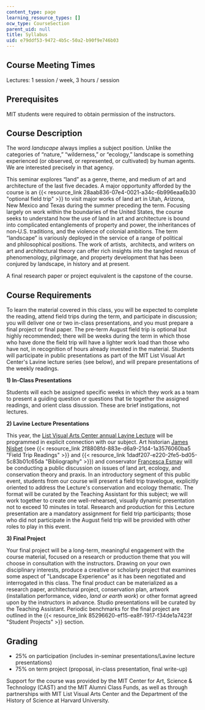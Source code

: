 ```yaml
---
content_type: page
learning_resource_types: []
ocw_type: CourseSection
parent_uid: null
title: Syllabus
uid: e79ddf53-9472-4b5c-50a2-b90f9e746b03
---
```


Course Meeting Times
--------------------

Lectures: 1 session / week, 3 hours / session

Prerequisites
-------------

MIT students were required to obtain permission of the instructors.

Course Description
------------------

The word _landscape_ always implies a subject position. Unlike the categories of “nature,” “wilderness,” or “ecology,” landscape is something experienced (or observed, or represented, or cultivated) by human agents. We are interested precisely in that agency.

This seminar explores “land” as a genre, theme, and medium of art and architecture of the last five decades. A major opportunity afforded by the course is an {{< resource_link 28aab836-07e4-0021-a34c-6b996eaa6b30 "optional field trip" >}} to visit major works of land art in Utah, Arizona, New Mexico and Texas during the summer preceding the term. Focusing largely on work within the boundaries of the United States, the course seeks to understand how the use of land in art and architecture is bound into complicated entanglements of property and power, the inheritances of non‐U.S. traditions, and the violence of colonial ambitions. The term “landscape” is variously deployed in the service of a range of political and philosophical positions. The work of artists,  architects, and writers on art and architectural theory can offer rich insights into the tangled nexus of phenomenology, pilgrimage, and property development that has been conjured by landscape, in history and at present.

A final research paper or project equivalent is the capstone of the course.

Course Requirements
-------------------

To learn the material covered in this class, you will be expected to complete the reading, attend field trips during the term, and participate in discussion; you will deliver one or two in-class presentations, and you must prepare a final project or final paper. The pre-term August field trip is optional but highly recommended; there will be weeks during the term in which those who have done the field trip will have a lighter work load than those who have not, in recognition of hours already invested in the material. Students will participate in public presentations as part of the MIT List Visual Art Center's Lavine lecture series (see below), and will prepare presentations of the weekly readings. 

**1) In-Class Presentations**

Students will each be assigned specific weeks in which they work as a team to present a guiding question or questions that tie together the assigned readings, and orient class disussion. These are brief instigations, not lectures. 

**2) Lavine Lecture Presentations**

This year, the [List Visual Arts Center annual Lavine Lecture](https://listart.mit.edu/events-programs/public-program-lavine-lecture) will be programmed in explicit connection with our subject. Art historian [James Nisbet](http://www.faculty.uci.edu/profile.cfm?faculty_id=5937) (see {{< resource_link 2f8808fd-883e-d6a9-21d4-1a3576060ba5 "Field Trip Readings" >}} and {{< resource_link 1dadf207-e220-2fe5-bd05-5c83b01c65da "Bibliography" >}}) and conservator [Francesca Esmay](https://www.guggenheim.org/staff/francesca-esmay) will be conducting a public discussion on issues of land art, ecology, and conservation theory and praxis. In an introductory segment of this public event, students from our course will present a field trip travelogue, explicitly oriented to address the Lecture's conservation and ecology thematic. The format will be curated by the Teaching Assistant for this subject; we will work together to create one well-rehearsed, visually dynamic presentation not to exceed 10 minutes in total. Research and production for this Lecture presentation are a mandatory assignment for field trip participants; those who did not participate in the August field trip will be provided with other roles to play in this event. 

**3) Final Project**

Your final project will be a long-term, meaningful engagement with the course material, focused on a research or production theme that you will choose in consultation with the instructors. Drawing on your own disciplinary interests, produce a creative or scholarly project that examines some aspect of "Landscape Experience" as it has been negotiated and interrogated in this class. The final product can be materialized as a research paper, architectural project, conservation plan, artwork (installation performance, video, _land or earth work_) or other format agreed upon by the instructors in advance. Studio presentations will be curated by the Teaching Assistant. Periodic benchmarks for the final project are outlined in the {{< resource_link 85296620-ef15-ea8f-1917-f34de1a7423f "Student Projects" >}} section.

Grading
-------

*   25% on participation (includes in-seminar presentations/Lavine lecture presentations)
*   75% on term project (proposal, in-class presentation, final write-up)

Support for the course was provided by the MIT Center for Art, Science & Technology (CAST) and the MIT Alumni Class Funds, as well as through partnerships with MIT List Visual Arts Center and the Department of the History of Science at Harvard University.